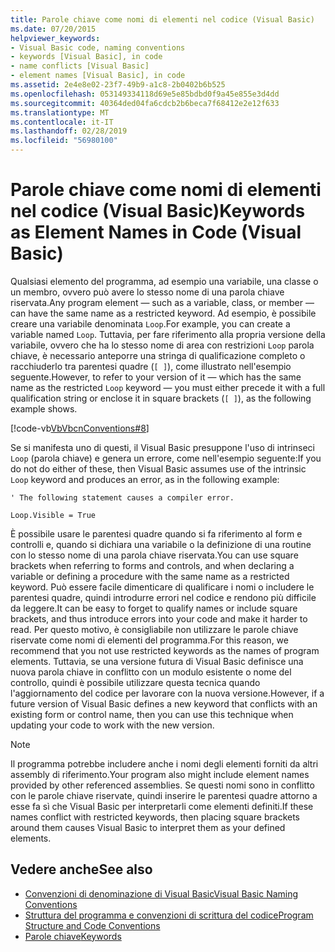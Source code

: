 ```yaml
---
title: Parole chiave come nomi di elementi nel codice (Visual Basic)
ms.date: 07/20/2015
helpviewer_keywords:
- Visual Basic code, naming conventions
- keywords [Visual Basic], in code
- name conflicts [Visual Basic]
- element names [Visual Basic], in code
ms.assetid: 2e4e8e02-23f7-49b9-a1c8-2b0402b6b525
ms.openlocfilehash: 053149334118d69e5e85bdbd0f9a45e855e3d4dd
ms.sourcegitcommit: 40364ded04fa6cdcb2b6beca7f68412e2e12f633
ms.translationtype: MT
ms.contentlocale: it-IT
ms.lasthandoff: 02/28/2019
ms.locfileid: "56980100"
---
```

# <a name="keywords-as-element-names-in-code-visual-basic"></a><span data-ttu-id="03f65-102">Parole chiave come nomi di elementi nel codice (Visual Basic)</span><span class="sxs-lookup"><span data-stu-id="03f65-102">Keywords as Element Names in Code (Visual Basic)</span></span>
<span data-ttu-id="03f65-103">Qualsiasi elemento del programma, ad esempio una variabile, una classe o un membro, ovvero può avere lo stesso nome di una parola chiave riservata.</span><span class="sxs-lookup"><span data-stu-id="03f65-103">Any program element — such as a variable, class, or member — can have the same name as a restricted keyword.</span></span> <span data-ttu-id="03f65-104">Ad esempio, è possibile creare una variabile denominata `Loop`.</span><span class="sxs-lookup"><span data-stu-id="03f65-104">For example, you can create a variable named `Loop`.</span></span> <span data-ttu-id="03f65-105">Tuttavia, per fare riferimento alla propria versione della variabile, ovvero che ha lo stesso nome di area con restrizioni `Loop` parola chiave, è necessario anteporre una stringa di qualificazione completo o racchiuderlo tra parentesi quadre (`[ ]`), come illustrato nell'esempio seguente.</span><span class="sxs-lookup"><span data-stu-id="03f65-105">However, to refer to your version of it — which has the same name as the restricted `Loop` keyword — you must either precede it with a full qualification string or enclose it in square brackets (`[ ]`), as the following example shows.</span></span>  
  
 [!code-vb[VbVbcnConventions#8](~/samples/snippets/visualbasic/VS_Snippets_VBCSharp/VbVbcnConventions/VB/Class1.vb#8)]  
  
 <span data-ttu-id="03f65-106">Se si manifesta uno di questi, il Visual Basic presuppone l'uso di intrinseci `Loop` (parola chiave) e genera un errore, come nell'esempio seguente:</span><span class="sxs-lookup"><span data-stu-id="03f65-106">If you do not do either of these, then Visual Basic assumes use of the intrinsic `Loop` keyword and produces an error, as in the following example:</span></span>  
  
 `' The following statement causes a compiler error.`  
  
 `Loop.Visible = True`  
  
 <span data-ttu-id="03f65-107">È possibile usare le parentesi quadre quando si fa riferimento al form e controlli e, quando si dichiara una variabile o la definizione di una routine con lo stesso nome di una parola chiave riservata.</span><span class="sxs-lookup"><span data-stu-id="03f65-107">You can use square brackets when referring to forms and controls, and when declaring a variable or defining a procedure with the same name as a restricted keyword.</span></span> <span data-ttu-id="03f65-108">Può essere facile dimenticare di qualificare i nomi o includere le parentesi quadre, quindi introdurre errori nel codice e rendono più difficile da leggere.</span><span class="sxs-lookup"><span data-stu-id="03f65-108">It can be easy to forget to qualify names or include square brackets, and thus introduce errors into your code and make it harder to read.</span></span> <span data-ttu-id="03f65-109">Per questo motivo, è consigliabile non utilizzare le parole chiave riservate come nomi di elementi del programma.</span><span class="sxs-lookup"><span data-stu-id="03f65-109">For this reason, we recommend that you not use restricted keywords as the names of program elements.</span></span> <span data-ttu-id="03f65-110">Tuttavia, se una versione futura di Visual Basic definisce una nuova parola chiave in conflitto con un modulo esistente o nome del controllo, quindi è possibile utilizzare questa tecnica quando l'aggiornamento del codice per lavorare con la nuova versione.</span><span class="sxs-lookup"><span data-stu-id="03f65-110">However, if a future version of Visual Basic defines a new keyword that conflicts with an existing form or control name, then you can use this technique when updating your code to work with the new version.</span></span>  
  
> [!NOTE]
>  <span data-ttu-id="03f65-111">Il programma potrebbe includere anche i nomi degli elementi forniti da altri assembly di riferimento.</span><span class="sxs-lookup"><span data-stu-id="03f65-111">Your program also might include element names provided by other referenced assemblies.</span></span> <span data-ttu-id="03f65-112">Se questi nomi sono in conflitto con le parole chiave riservate, quindi inserire le parentesi quadre attorno a esse fa sì che Visual Basic per interpretarli come elementi definiti.</span><span class="sxs-lookup"><span data-stu-id="03f65-112">If these names conflict with restricted keywords, then placing square brackets around them causes Visual Basic to interpret them as your defined elements.</span></span>  
  
## <a name="see-also"></a><span data-ttu-id="03f65-113">Vedere anche</span><span class="sxs-lookup"><span data-stu-id="03f65-113">See also</span></span>
- [<span data-ttu-id="03f65-114">Convenzioni di denominazione di Visual Basic</span><span class="sxs-lookup"><span data-stu-id="03f65-114">Visual Basic Naming Conventions</span></span>](../../../visual-basic/programming-guide/program-structure/naming-conventions.md)
- [<span data-ttu-id="03f65-115">Struttura del programma e convenzioni di scrittura del codice</span><span class="sxs-lookup"><span data-stu-id="03f65-115">Program Structure and Code Conventions</span></span>](../../../visual-basic/programming-guide/program-structure/program-structure-and-code-conventions.md)
- [<span data-ttu-id="03f65-116">Parole chiave</span><span class="sxs-lookup"><span data-stu-id="03f65-116">Keywords</span></span>](../../../visual-basic/language-reference/keywords/index.md)
